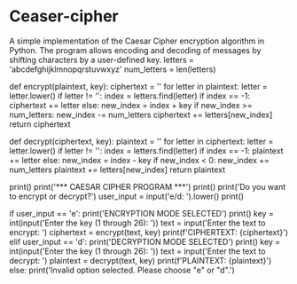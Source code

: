 # Ceaser-cipher
A simple implementation of the Caesar Cipher encryption algorithm in Python. The program allows encoding and decoding of messages by shifting characters by a user-defined key.
letters = 'abcdefghijklmnopqrstuvwxyz'
num_letters = len(letters)

def encrypt(plaintext, key):
    ciphertext = ''
    for letter in plaintext:
        letter = letter.lower()
        if letter != '':
            index = letters.find(letter)
            if index == -1:
                ciphertext += letter
            else:
                new_index = index + key
                if new_index >= num_letters:
                    new_index -= num_letters
                ciphertext += letters[new_index]
    return ciphertext

def decrypt(ciphertext, key):
    plaintext = ''
    for letter in ciphertext:
        letter = letter.lower()
        if letter != '':
            index = letters.find(letter)
            if index == -1:
                plaintext += letter
            else:
                new_index = index - key
                if new_index < 0:
                    new_index += num_letters
                plaintext += letters[new_index]
    return plaintext

print()
print('*** CAESAR CIPHER PROGRAM ***')
print()
print('Do you want to encrypt or decrypt?')
user_input = input('e/d: ').lower()
print()

if user_input == 'e':
    print('ENCRYPTION MODE SELECTED')
    print()
    key = int(input('Enter the key (1 through 26): '))
    text = input('Enter the text to encrypt: ')
    ciphertext = encrypt(text, key)
    print(f'CIPHERTEXT: {ciphertext}')
elif user_input == 'd':
    print('DECRYPTION MODE SELECTED')
    print()
    key = int(input('Enter the key (1 through 26): '))
    text = input('Enter the text to decrypt: ')
    plaintext = decrypt(text, key)
    print(f'PLAINTEXT: {plaintext}')
else:
    print('Invalid option selected. Please choose "e" or "d".')

